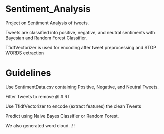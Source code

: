# Sentiment_Analysis
Project on Sentiment Analysis of tweets. 

Tweets are classified into positive, negative, and neutral sentiments with Bayesian and Random Forest Classifier. 

TfidfVectorizer is used for encoding after tweet preprocessing and STOP WORDS extraction

# Guidelines
Use SentimentData.csv containing Positive, Negative, and Neutral Tweets.

Filter Tweets to remove @ # RT

Use TfidfVectorizer to encode (extract features) the clean Tweets

Predict using Naive Bayes Classifier or Random Forest.

We also generated word cloud. .!!

